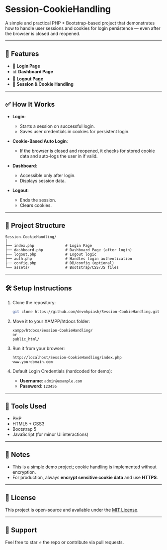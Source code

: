 # Session-CookieHandling

A simple and practical PHP + Bootstrap-based project that demonstrates how to handle user sessions and cookies for login persistence — even after the browser is closed and reopened.

---

## 🚀 Features

- 🔐 **Login Page**
- 📊 **Dashboard Page**
- 🚪 **Logout Page**
- 🧠 **Session & Cookie Handling**

---

## ✅ How It Works

- **Login**: 
  - Starts a session on successful login.
  - Saves user credentials in cookies for persistent login.

- **Cookie-Based Auto Login**:
  - If the browser is closed and reopened, it checks for stored cookie data and auto-logs the user in if valid.

- **Dashboard**: 
  - Accessible only after login.
  - Displays session data.

- **Logout**:
  - Ends the session.
  - Clears cookies.

---

## 📁 Project Structure

```
Session-CookieHandling/
│
├── index.php              # Login Page
├── dashboard.php          # Dashboard Page (after login)
├── logout.php             # Logout logic
├── auth.php               # Handles login authentication
├── config.php             # DB/config (optional)
└── assets/                # Bootstrap/CSS/JS files
```

---

## 🛠️ Setup Instructions

1. Clone the repository:
   ```bash
   git clone https://github.com/devnhpiash/Session-CookieHandling.git
   ```

2. Move it to your XAMPP/htdocs folder:
   ```
   xampp/htdocs/Session-CookieHandling/
   or
   public_html/
   ```

3. Run it from your browser:
   ```
   http://localhost/Session-CookieHandling/index.php
   www.yourdomain.com
   ```

4. Default Login Credentials (hardcoded for demo):
   - **Username**: `admin@example.com`
   - **Password**: `123456`

---

## 🧰 Tools Used

- PHP
- HTML5 + CSS3
- Bootstrap 5
- JavaScript (for minor UI interactions)

---

## 📌 Notes

- This is a simple demo project; cookie handling is implemented without encryption.
- For production, always **encrypt sensitive cookie data** and use **HTTPS**.

---

## 📄 License

This project is open-source and available under the [MIT License](LICENSE).

---

## 🙌 Support

Feel free to star ⭐ the repo or contribute via pull requests.

